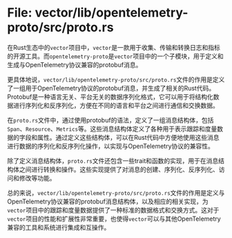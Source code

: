 # File: vector/lib/opentelemetry-proto/src/proto.rs

在Rust生态中的`vector`项目中，`vector`是一款用于收集、传输和转换日志和指标的开源工具。而`opentelemetry-proto`是`vector`项目中的一个子模块，用于定义和生成与OpenTelemetry协议兼容的protobuf消息。

更具体地说，`vector/lib/opentelemetry-proto/src/proto.rs`文件的作用是定义了一组用于OpenTelemetry协议的protobuf消息，并生成了相关的Rust代码。Protobuf是一种语言无关、平台无关的数据序列化格式，它可以用于将结构化数据进行序列化和反序列化，方便在不同的语言和平台之间进行通信和交换数据。

在`proto.rs`文件中，通过使用protobuf的语法，定义了一组消息结构体，包括`Span`、`Resource`、`Metrics`等。这些消息结构体定义了各种用于表示跟踪和度量数据的字段和属性。通过定义这些结构体，可以在Rust代码中方便地使用这些消息进行数据的序列化和反序列化操作，以实现与OpenTelemetry协议的兼容性。

除了定义消息结构体，`proto.rs`文件还包含一些trait和函数的实现，用于在消息结构体之间进行转换和操作。这些实现提供了对消息的创建、序列化、反序列化、访问和修改等功能。

总的来说，`vector/lib/opentelemetry-proto/src/proto.rs`文件的作用是定义与OpenTelemetry协议兼容的protobuf消息结构体，以及相应的相关实现，为`vector`项目中的跟踪和度量数据提供了一种标准的数据格式和交换方式。这对于`vector`项目的性能和扩展性非常重要，也使得`vector`可以与其他OpenTelemetry兼容的工具和系统进行集成和互操作。

